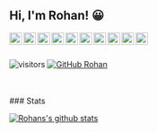 ## Hi, I'm Rohan! 😀
<a href="https://www.python.org/">
  <img align="left" alt="Python" width="22px" src="https://cdn.jsdelivr.net/npm/simple-icons@3.12.2/icons/python.svg" />
</a>
<a href="https://www.gnu.org/software/bash/">
  <img align="left" alt="Bash" width="22px" src="https://cdn.jsdelivr.net/npm/simple-icons@3.12.2/icons/gnubash.svg" />
</a>
<a href="https://www.jetbrains.com/pycharm/">
  <img align="left" alt="Pycharm" width="22px" src="https://cdn.jsdelivr.net/npm/simple-icons@3.12.2/icons/pycharm.svg" />
</a>
<a href="https://code.visualstudio.com/">
  <img align="left" alt="VSCode" width="22px" src="https://cdn.jsdelivr.net/npm/simple-icons@3.12.2/icons/visualstudiocode.svg" />
</a>
<a href="https://www.microsoft.com/en-us/windows">
  <img align="left" alt="Windows 10" width="22px" src="https://cdn.jsdelivr.net/npm/simple-icons@3.12.2/icons/windows.svg" />
</a>
<a href="https://ubuntu.com/">
  <img align="left" alt="Ubuntu" width="22px" src="https://cdn.jsdelivr.net/npm/simple-icons@3.12.2/icons/ubuntu.svg" />
</a>
<a href="https://flask.palletsprojects.com/en/1.1.x/">
  <img align="left" alt="Flask" width="22px" src="https://cdn.jsdelivr.net/npm/simple-icons@3.12.2/icons/flask.svg" />
</a>
<a href="https://www.heroku.com/">
  <img align="left" alt="Heroku" width="22px" src="https://cdn.jsdelivr.net/npm/simple-icons@3.12.2/icons/heroku.svg" />
</a>
<a href="https://www.digitalocean.com/">
  <img align="left" alt="Digital Ocean" width="22px" src="https://cdn.jsdelivr.net/npm/simple-icons@3.12.2/icons/digitalocean.svg" />
</a>
<a href="https://www.raspberrypi.org/">
  <img align="left" alt="Raspberry Pi" width="22px" src="https://cdn.jsdelivr.net/npm/simple-icons@3.12.2/icons/raspberrypi.svg" />
</a>

<br><br>

![visitors](https://visitor-badge.glitch.me/badge?page_id=unityrohan.visitor-badge)
[![GitHub Rohan](https://img.shields.io/github/followers/UnityRohan?label=follow&style=social)](https://github.com/UnityRohan)

<br>



<br>
### Stats

[![Rohans's github stats](https://github-readme-stats.vercel.app/api?username=UnityRohan&show_icons=true&bg_color=)](https://github.com/anuraghazra/github-readme-stats)

